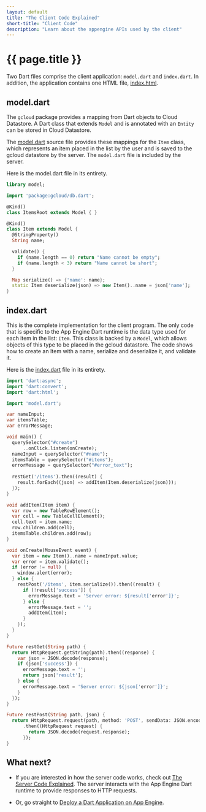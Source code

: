 ```yaml
---
layout: default
title: "The Client Code Explained"
short-title: "Client Code"
description: "Learn about the appengine APIs used by the client"
---
```


# {{ page.title }} 

Two Dart files comprise the client application: `model.dart` and `index.dart`.
In addition, the application contains one HTML file,
<a href="https://github.com/dart-lang/appengine_samples/blob/master/clientserver/web/index.html">index.html</a>.

## model.dart

The `gcloud` package provides a mapping from Dart objects
to Cloud Datastore.
A Dart class that extends `Model` and is annotated with an
`Entity` can be stored in Cloud Datastore.

The
[model.dart](https://github.com/dart-lang/appengine_samples/blob/master/clientserver/lib/model.dart)
source file provides these mappings for the
`Item` class, which represents an item placed in the list by the user
and is saved to the gcloud datastore by the server.
The `model.dart` file is included by the server.

Here is the model.dart file in its entirety.

``` dart
library model;

import 'package:gcloud/db.dart';

@Kind()
class ItemsRoot extends Model { }

@Kind()
class Item extends Model {
  @StringProperty()
  String name;

  validate() {
    if (name.length == 0) return "Name cannot be empty";
    if (name.length < 3) return "Name cannot be short";
  }

  Map serialize() => {'name': name};
  static Item deserialize(json) => new Item()..name = json['name'];
}
```

## index.dart

This is the complete implementation for the client program.
The only code that is specific to the App Engine Dart runtime
is the data type used for each item in the list: `Item`.
This class is backed by a `Model`,
which allows objects of this type to be placed in the gcloud datastore.
The code shows how to create an Item with a name,
serialize and deserialize it, and validate it.

Here is the
<a href="https://github.com/dart-lang/appengine_samples/blob/master/clientserver/web/index.dart">index.dart</a>
file in its entirety.

``` dart
import 'dart:async';
import 'dart:convert';
import 'dart:html';

import 'model.dart';

var nameInput;
var itemsTable;
var errorMessage;

void main() {
  querySelector("#create")
      ..onClick.listen(onCreate);
  nameInput = querySelector("#name");
  itemsTable = querySelector("#items");
  errorMessage = querySelector("#error_text");
  
  restGet('/items').then((result) {
    result.forEach((json) => addItem(Item.deserialize(json)));
  });
}

void addItem(Item item) {
  var row = new TableRowElement();
  var cell = new TableCellElement();
  cell.text = item.name;
  row.children.add(cell);
  itemsTable.children.add(row);  
}

void onCreate(MouseEvent event) {
  var item = new Item()..name = nameInput.value;
  var error = item.validate();
  if (error != null) {
    window.alert(error);
  } else {
    restPost('/items', item.serialize()).then((result) {
      if (!result['success']) {
        errorMessage.text = 'Server error: ${result['error']}';
      } else {
        errorMessage.text = '';
        addItem(item);
      }
    });
  }
}

Future restGet(String path) {
  return HttpRequest.getString(path).then((response) {
    var json = JSON.decode(response);
    if (json['success']) {
      errorMessage.text = '';
      return json['result'];
    } else {
      errorMessage.text = 'Server error: ${json['error']}';
    }
  });
}

Future restPost(String path, json) {
  return HttpRequest.request(path, method: 'POST', sendData: JSON.encode(json))
      .then((HttpRequest request) {
        return JSON.decode(request.response);
      });
}
```

## What next?

* If you are interested in how the server code works, check out
<a href="server-code.html">The Server Code Explained</a>.
The server interacts with the App Engine Dart runtime to provide
responses to HTTP requests.

* Or, go straight to
<a href="../deploy.html">Deploy a Dart Application on App Engine</a>.

